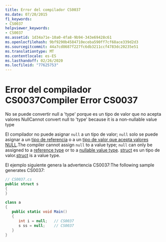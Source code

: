 ```yaml
---
title: Error del compilador CS0037
ms.date: 07/20/2015
f1_keywords:
- CS0037
helpviewer_keywords:
- CS0037
ms.assetid: 1d34a71e-10a0-4fa8-9b94-343e69428c61
ms.openlocfilehash: 9bf9290b4584710eceba590ff7cf68ace339d2d3
ms.sourcegitcommit: 44a7cd8687f227fc6db3211ccf4783dc20235e51
ms.translationtype: MT
ms.contentlocale: es-ES
ms.lasthandoff: 02/26/2020
ms.locfileid: "77625753"
---
```

# <a name="compiler-error-cs0037"></a><span data-ttu-id="1ca80-102">Error del compilador CS0037</span><span class="sxs-lookup"><span data-stu-id="1ca80-102">Compiler Error CS0037</span></span>
<span data-ttu-id="1ca80-103">No se puede convertir null a 'type' porque es un tipo de valor que no acepta valores Null</span><span class="sxs-lookup"><span data-stu-id="1ca80-103">Cannot convert null to 'type' because it is a non-nullable value type</span></span>  
  
 <span data-ttu-id="1ca80-104">El compilador no puede asignar `null` a un tipo de valor; `null` solo se puede asignar a un [tipo de referencia](../language-reference/keywords/reference-types.md) o a un [tipo de valor que acepta valores NULL](../language-reference/builtin-types/nullable-value-types.md).</span><span class="sxs-lookup"><span data-stu-id="1ca80-104">The compiler cannot assign `null` to a value type; `null` can only be assigned to a [reference type](../language-reference/keywords/reference-types.md) or to a [nullable value type](../language-reference/builtin-types/nullable-value-types.md).</span></span> <span data-ttu-id="1ca80-105">[struct](../language-reference/builtin-types/struct.md) es un tipo de valor.</span><span class="sxs-lookup"><span data-stu-id="1ca80-105">[struct](../language-reference/builtin-types/struct.md) is a value type.</span></span>
  
 <span data-ttu-id="1ca80-106">El ejemplo siguiente genera la advertencia CS0037:</span><span class="sxs-lookup"><span data-stu-id="1ca80-106">The following sample generates CS0037:</span></span>  
  
```csharp  
// CS0037.cs  
public struct s  
{  
}  
  
class a  
{  
   public static void Main()  
   {  
      int i = null;   // CS0037  
      s ss = null;    // CS0037  
   }  
}  
```

